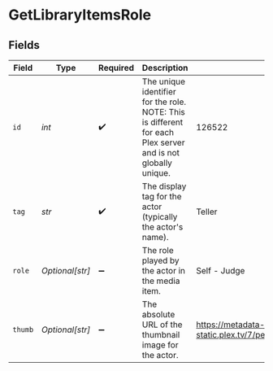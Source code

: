 # GetLibraryItemsRole


## Fields

| Field                                                                                                         | Type                                                                                                          | Required                                                                                                      | Description                                                                                                   | Example                                                                                                       |
| ------------------------------------------------------------------------------------------------------------- | ------------------------------------------------------------------------------------------------------------- | ------------------------------------------------------------------------------------------------------------- | ------------------------------------------------------------------------------------------------------------- | ------------------------------------------------------------------------------------------------------------- |
| `id`                                                                                                          | *int*                                                                                                         | :heavy_check_mark:                                                                                            | The unique identifier for the role.<br/>NOTE: This is different for each Plex server and is not globally unique.<br/> | 126522                                                                                                        |
| `tag`                                                                                                         | *str*                                                                                                         | :heavy_check_mark:                                                                                            | The display tag for the actor (typically the actor's name).                                                   | Teller                                                                                                        |
| `role`                                                                                                        | *Optional[str]*                                                                                               | :heavy_minus_sign:                                                                                            | The role played by the actor in the media item.                                                               | Self - Judge                                                                                                  |
| `thumb`                                                                                                       | *Optional[str]*                                                                                               | :heavy_minus_sign:                                                                                            | The absolute URL of the thumbnail image for the actor.                                                        | https://metadata-static.plex.tv/7/people/708568fd018d7aa8b1032dcf867747e8.jpg                                 |